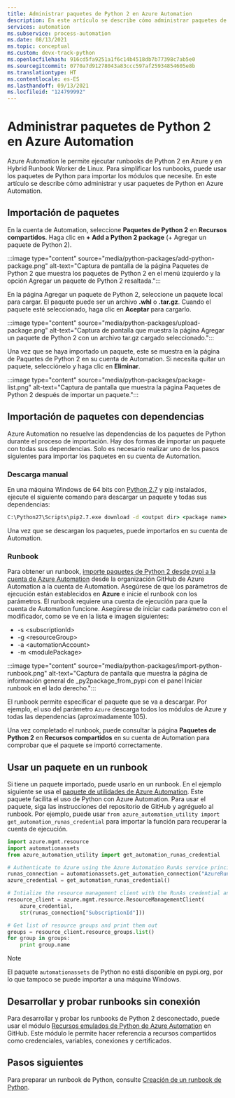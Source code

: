 ```yaml
---
title: Administrar paquetes de Python 2 en Azure Automation
description: En este artículo se describe cómo administrar paquetes de Python 2 en Azure Automation.
services: automation
ms.subservice: process-automation
ms.date: 08/13/2021
ms.topic: conceptual
ms.custom: devx-track-python
ms.openlocfilehash: 916cd5fa9251a1f6c14b4518db7b77398c7ab5e0
ms.sourcegitcommit: 0770a7d91278043a83ccc597af25934854605e8b
ms.translationtype: HT
ms.contentlocale: es-ES
ms.lasthandoff: 09/13/2021
ms.locfileid: "124799992"
---
```

# <a name="manage-python-2-packages-in-azure-automation"></a>Administrar paquetes de Python 2 en Azure Automation

Azure Automation le permite ejecutar runbooks de Python 2 en Azure y en Hybrid Runbook Worker de Linux. Para simplificar los runbooks, puede usar los paquetes de Python para importar los módulos que necesite. En este artículo se describe cómo administrar y usar paquetes de Python en Azure Automation.

## <a name="import-packages"></a>Importación de paquetes

En la cuenta de Automation, seleccione **Paquetes de Python 2** en **Recursos compartidos**. Haga clic en **+ Add a Python 2 package** (+ Agregar un paquete de Python 2).

:::image type="content" source="media/python-packages/add-python-package.png" alt-text="Captura de pantalla de la página Paquetes de Python 2 que muestra los paquetes de Python 2 en el menú izquierdo y la opción Agregar un paquete de Python 2 resaltada.":::

En la página Agregar un paquete de Python 2, seleccione un paquete local para cargar. El paquete puede ser un archivo **.whl** o **.tar.gz**. Cuando el paquete esté seleccionado, haga clic en **Aceptar** para cargarlo.

:::image type="content" source="media/python-packages/upload-package.png" alt-text="Captura de pantalla que muestra la página Agregar un paquete de Python 2 con un archivo tar.gz cargado seleccionado.":::

Una vez que se haya importado un paquete, este se muestra en la página de Paquetes de Python 2 en su cuenta de Automation. Si necesita quitar un paquete, selecciónelo y haga clic en **Eliminar**.

:::image type="content" source="media/python-packages/package-list.png" alt-text="Captura de pantalla que muestra la página Paquetes de Python 2 después de importar un paquete.":::

## <a name="import-packages-with-dependencies"></a>Importación de paquetes con dependencias

Azure Automation no resuelve las dependencias de los paquetes de Python durante el proceso de importación. Hay dos formas de importar un paquete con todas sus dependencias. Solo es necesario realizar uno de los pasos siguientes para importar los paquetes en su cuenta de Automation.

### <a name="manually-download"></a>Descarga manual

En una máquina Windows de 64 bits con [Python 2.7](https://www.python.org/downloads/release/latest/python2) y [pip](https://pip.pypa.io/en/stable/) instalados, ejecute el siguiente comando para descargar un paquete y todas sus dependencias:

```cmd
C:\Python27\Scripts\pip2.7.exe download -d <output dir> <package name>
```

Una vez que se descargan los paquetes, puede importarlos en su cuenta de Automation.

### <a name="runbook"></a>Runbook

 Para obtener un runbook, [importe paquetes de Python 2 desde pypi a la cuenta de Azure Automation](https://github.com/azureautomation/import-python-2-packages-from-pypi-into-azure-automation-account) desde la organización GitHub de Azure Automation a la cuenta de Automation. Asegúrese de que los parámetros de ejecución están establecidos en **Azure** e inicie el runbook con los parámetros. El runbook requiere una cuenta de ejecución para que la cuenta de Automation funcione. Asegúrese de iniciar cada parámetro con el modificador, como se ve en la lista e imagen siguientes:

* -s \<subscriptionId\>
* -g \<resourceGroup\>
* -a \<automationAccount\>
* -m \<modulePackage\>

:::image type="content" source="media/python-packages/import-python-runbook.png" alt-text="Captura de pantalla que muestra la página de información general de _py2package_from_pypi con el panel Iniciar runbook en el lado derecho.":::

El runbook permite especificar el paquete que se va a descargar. Por ejemplo, el uso del parámetro `Azure` descarga todos los módulos de Azure y todas las dependencias (aproximadamente 105).

Una vez completado el runbook, puede consultar la página **Paquetes de Python 2** en **Recursos compartidos** en su cuenta de Automation para comprobar que el paquete se importó correctamente.

## <a name="use-a-package-in-a-runbook"></a>Usar un paquete en un runbook

Si tiene un paquete importado, puede usarlo en un runbook. En el ejemplo siguiente se usa el [ paquete de utilidades de Azure Automation](https://github.com/azureautomation/azure_automation_utility). Este paquete facilita el uso de Python con Azure Automation. Para usar el paquete, siga las instrucciones del repositorio de GitHub y agréguelo al runbook. Por ejemplo, puede usar `from azure_automation_utility import get_automation_runas_credential` para importar la función para recuperar la cuenta de ejecución.

```python
import azure.mgmt.resource
import automationassets
from azure_automation_utility import get_automation_runas_credential

# Authenticate to Azure using the Azure Automation RunAs service principal
runas_connection = automationassets.get_automation_connection("AzureRunAsConnection")
azure_credential = get_automation_runas_credential()

# Intialize the resource management client with the RunAs credential and subscription
resource_client = azure.mgmt.resource.ResourceManagementClient(
    azure_credential,
    str(runas_connection["SubscriptionId"]))

# Get list of resource groups and print them out
groups = resource_client.resource_groups.list()
for group in groups:
    print group.name
```

> [!NOTE]
> El paquete `automationassets` de Python no está disponible en pypi.org, por lo que tampoco se puede importar a una máquina Windows.

## <a name="develop-and-test-runbooks-offline"></a>Desarrollar y probar runbooks sin conexión

Para desarrollar y probar los runbooks de Python 2 desconectado, puede usar el módulo [Recursos emulados de Python de Azure Automation](https://github.com/azureautomation/python_emulated_assets) en GitHub. Este módulo le permite hacer referencia a recursos compartidos como credenciales, variables, conexiones y certificados.

## <a name="next-steps"></a>Pasos siguientes

Para preparar un runbook de Python, consulte [Creación de un runbook de Python](./learn/automation-tutorial-runbook-textual-python-3.md).
